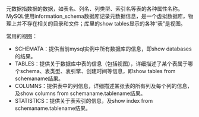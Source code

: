 元数据指数据的数据，如表名、列名、列类型、索引名等表的各种属性名称。MySQL使用information_schema数据库记录元数据信息，是一个虚拟数据库，物理上并不存在相关的目录和文件；库里的show tables显示的各种“表”是视图。

常用的视图：
- SCHEMATA：提供当前mysql实例中所有数据库的信息，即show databases的结果。
- TABLES：提供关于数据库中表的信息（包括视图），详细描述了某个表属于哪个schema、表类型、表引擎、创建时间等信息，即show tables from schemaname结果。
- COLUMNS：提供表中的列信息，详细描述某张表的所有列及每个列的信息，及show columns from schemaname.tablename结果。
- STATISTICS：提供关于表索引的信息，及show index from schemaname.tablename结果。
